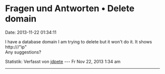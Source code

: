 Fragen und Antworten • Delete domain
====================================

Date: 2013-11-22 01:34:11

I have a database domain I am trying to delete but it won\'t do it. It
shows http:///\"ip\"\
Any suggestions?

Statistik: Verfasst von
[jdpete](http://forum.yacy-websuche.de/memberlist.php?mode=viewprofile&u=9015)
--- Fr Nov 22, 2013 1:34 am

------------------------------------------------------------------------
